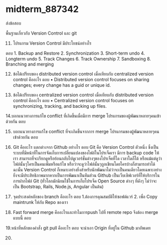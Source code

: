 # midterm_887342
ส่งข้อสอบ

พื้นฐานเกี่ยวกับ Version Control และ git

11. โปรแกรม Version Control มีประโยชน์อย่างไร

ตอบ	1. Backup and Restore
	2. Synchronization 
	3. Short-term undo
	4. Longterm undo 
	5. Track Changes
	6. Track Ownership
	7. Sandboxing
	8. Branching and merging
	
12. ข้อได้เปรียบของ distributed version control เมื่อเทียบกับ centralized version control คืออะไร
ตอบ	• Distributed version control focuses on sharing changes; every change has a guid or unique id.

13. ข้อได้เปรียบของ centralized version control เมื่อเทียบกับ distributed version control คืออะไร
ตอบ	• Centralized version control focuses on synchronizing, tracking, and backing up files.

14.บอกแนวทางการแก้ไข conflict ที่เกิดขึ้นเมื่อมีการ merge โปรแกรมของผู้พัฒนาหลายๆคนเข้าด้วยกัน
ตอบ

15. บอกแนวทางการแก้ไข conflict ที่จะเกิดขึ้นจากการ merge โปรแกรมของผู้พัฒนาหลายๆคนเข้าด้วยกัน
ตอบ

16. Git คืออะไร แตกต่างจาก Github อย่างไร
ตอบ Git คือ Version Control ตัวหนึ่ง ซึ่งเป็นระบบที่มีหน้าที่ในการจัดเก็บการเปลี่ยนแปลงของไฟล์ในโปรเจ็คเรา มีการ backup code ให้เรา สามารถที่จะเรียกดูหรือย้อนกลับไปดูเวอร์ชั่นต่างๆของโปรเจ็คที่ใด เวลาใดก็ได้ หรือแม้แต่ดูว่าไฟล์นั้นๆใครเป็นคนเพิ่มหรือแก้ไข หรือว่าจะดูว่าไฟล์นั้นๆถูกเขียนโดยใครบ้างก็สามารถทำได้ ฉะนั้น Version Control ก็เหมาะอย่างยิ่งสำหรับนักพัฒนาไม่ว่าจะเป็นคนเดียวโดยเฉพาะอย่างยิ่งจะมีประสิทธิภาพมากหากเป็นการพัฒนาเป็นทีมส่วน Github เป็นเว็บเซิฟเวอร์ที่ให้บริการในการฝากไฟล์ Git (ทั่วโลกมักนิยมใช้ในการเก็บโปรเจ็ค Open Source ต่างๆ ที่ดังๆ ไม่ว่าจะเป็น Bootstrap, Rails, Node.js, Angular เป็นต้น)

17. จุดประสงค์หลักของ branch คืออะไร
ตอบ	1.ต้องการคุณสมบัติให้ซอฟต์แวร์
	2. เพื่อ Copy maintrunk ให้กับ Repo ของเรา
	
18. Fast forward merge คืออะไรและทำไมการpush ไปที่ remote repo จึงต้อง merge แบบนี้
ตอบ	

19.หน้าที่หลักของคำสั่ง git pull คืออะไร
ตอบ จะนำเอา Origin ที่อยู่ใน Github มาอัพเดท

20.


